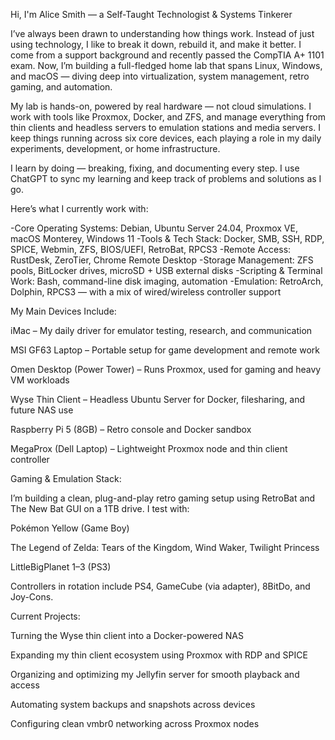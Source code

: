Hi, I'm Alice Smith — a Self-Taught Technologist & Systems Tinkerer

  I’ve always been drawn to understanding how things work. Instead of just using technology, I like to break it down, rebuild it, and make it better. I come from a support background and recently passed the CompTIA A+ 1101 exam. Now, I’m building a full-fledged home lab that spans Linux, Windows, and macOS — diving deep into virtualization, system management, retro gaming, and automation.

  My lab is hands-on, powered by real hardware — not cloud simulations. I work with tools like Proxmox, Docker, and ZFS, and manage everything from thin clients and headless servers to emulation stations and media servers. I keep things running across six core devices, each playing a role in my daily experiments, development, or home infrastructure.

  I learn by doing — breaking, fixing, and documenting every step. I use ChatGPT to sync my learning and keep track of problems and solutions as I go.

   Here’s what I currently work with:

-Core Operating Systems: Debian, Ubuntu Server 24.04, Proxmox VE, macOS Monterey, Windows 11
-Tools & Tech Stack: Docker, SMB, SSH, RDP, SPICE, Webmin, ZFS, BIOS/UEFI, RetroBat, RPCS3
-Remote Access: RustDesk, ZeroTier, Chrome Remote Desktop
-Storage Management: ZFS pools, BitLocker drives, microSD + USB external disks
-Scripting & Terminal Work: Bash, command-line disk imaging, automation
-Emulation: RetroArch, Dolphin, RPCS3 — with a mix of wired/wireless controller support

My Main Devices Include:

  iMac – My daily driver for emulator testing, research, and communication

  MSI GF63 Laptop – Portable setup for game development and remote work

  Omen Desktop (Power Tower) – Runs Proxmox, used for gaming and heavy VM workloads

  Wyse Thin Client – Headless Ubuntu Server for Docker, filesharing, and future NAS use

  Raspberry Pi 5 (8GB) – Retro console and Docker sandbox

  MegaProx (Dell Laptop) – Lightweight Proxmox node and thin client controller

Gaming & Emulation Stack:

  I’m building a clean, plug-and-play retro gaming setup using RetroBat and The New Bat GUI on a 1TB drive. I test with:

  Pokémon Yellow (Game Boy)

  The Legend of Zelda: Tears of the Kingdom, Wind Waker, Twilight Princess

  LittleBigPlanet 1–3 (PS3)

Controllers in rotation include PS4, GameCube (via adapter), 8BitDo, and Joy-Cons.

Current Projects:

  Turning the Wyse thin client into a Docker-powered NAS

  Expanding my thin client ecosystem using Proxmox with RDP and SPICE

  Organizing and optimizing my Jellyfin server for smooth playback and access

  Automating system backups and snapshots across devices

  Configuring clean vmbr0 networking across Proxmox nodes
